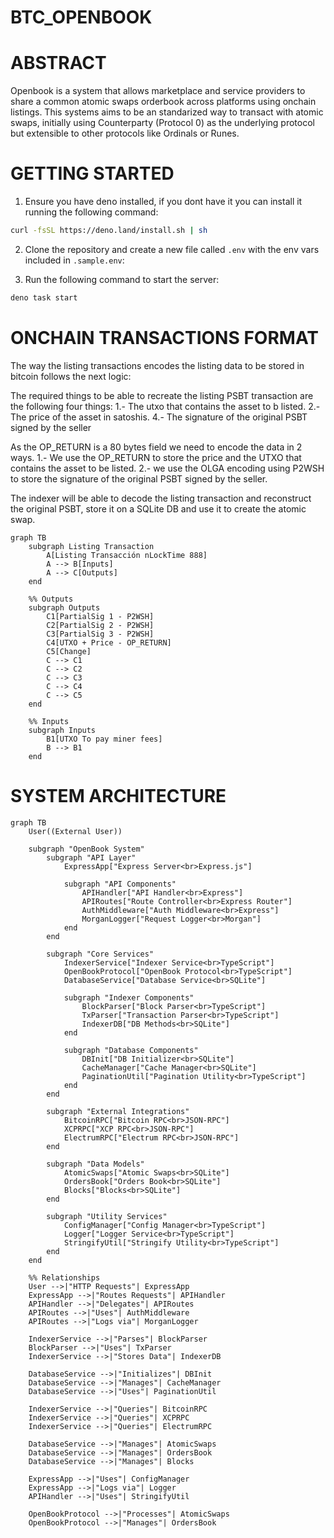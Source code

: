 # BTC_OPENBOOK

# ABSTRACT

Openbook is a system that allows marketplace and service providers to share a common atomic swaps orderbook across platforms using onchain listings.
This systems aims to be an standarized way to transact with atomic swaps, initially using Counterparty (Protocol 0) as the underlying protocol but extensible to other protocols like Ordinals or Runes.

# GETTING STARTED

1. Ensure you have deno installed, if you dont have it you can install it running the following command:

```bash
curl -fsSL https://deno.land/install.sh | sh
```

2. Clone the repository and create a new file called `.env` with the env vars included in `.sample.env`:

3. Run the following command to start the server:

```bash
deno task start
```

# ONCHAIN TRANSACTIONS FORMAT
The way the listing transactions encodes the listing data to be stored in bitcoin follows the next logic:

The required things to be able to recreate the listing PSBT transaction are the following four things:
1.- The utxo that contains the asset to b listed.
2.- The price of the asset in satoshis.
4.- The signature of the original PSBT signed by the seller

As the OP_RETURN is a 80 bytes field we need to encode the data in 2 ways.
1.- We use the OP_RETURN to store the price and the UTXO that contains the asset to be listed.
2.- we use the OLGA encoding using P2WSH to store the signature of the original PSBT signed by the seller.

The indexer will be able to decode the listing transaction and reconstruct the original PSBT, store it on a SQLite DB and use it to create the atomic swap.

```mermaid
graph TB
    subgraph Listing Transaction
        A[Listing Transacción nLockTime 888]
        A --> B[Inputs]
        A --> C[Outputs]
    end

    %% Outputs
    subgraph Outputs
        C1[PartialSig 1 - P2WSH]
        C2[PartialSig 2 - P2WSH]
        C3[PartialSig 3 - P2WSH]
        C4[UTXO + Price - OP_RETURN]
        C5[Change]
        C --> C1
        C --> C2
        C --> C3
        C --> C4
        C --> C5
    end

    %% Inputs
    subgraph Inputs
        B1[UTXO To pay miner fees]
        B --> B1
    end
```

# SYSTEM ARCHITECTURE

```mermaid
graph TB
    User((External User))

    subgraph "OpenBook System"
        subgraph "API Layer"
            ExpressApp["Express Server<br>Express.js"]
            
            subgraph "API Components"
                APIHandler["API Handler<br>Express"]
                APIRoutes["Route Controller<br>Express Router"]
                AuthMiddleware["Auth Middleware<br>Express"]
                MorganLogger["Request Logger<br>Morgan"]
            end
        end

        subgraph "Core Services"
            IndexerService["Indexer Service<br>TypeScript"]
            OpenBookProtocol["OpenBook Protocol<br>TypeScript"]
            DatabaseService["Database Service<br>SQLite"]

            subgraph "Indexer Components"
                BlockParser["Block Parser<br>TypeScript"]
                TxParser["Transaction Parser<br>TypeScript"]
                IndexerDB["DB Methods<br>SQLite"]
            end

            subgraph "Database Components"
                DBInit["DB Initializer<br>SQLite"]
                CacheManager["Cache Manager<br>SQLite"]
                PaginationUtil["Pagination Utility<br>TypeScript"]
            end
        end

        subgraph "External Integrations"
            BitcoinRPC["Bitcoin RPC<br>JSON-RPC"]
            XCPRPC["XCP RPC<br>JSON-RPC"]
            ElectrumRPC["Electrum RPC<br>JSON-RPC"]
        end

        subgraph "Data Models"
            AtomicSwaps["Atomic Swaps<br>SQLite"]
            OrdersBook["Orders Book<br>SQLite"]
            Blocks["Blocks<br>SQLite"]
        end

        subgraph "Utility Services"
            ConfigManager["Config Manager<br>TypeScript"]
            Logger["Logger Service<br>TypeScript"]
            StringifyUtil["Stringify Utility<br>TypeScript"]
        end
    end

    %% Relationships
    User -->|"HTTP Requests"| ExpressApp
    ExpressApp -->|"Routes Requests"| APIHandler
    APIHandler -->|"Delegates"| APIRoutes
    APIRoutes -->|"Uses"| AuthMiddleware
    APIRoutes -->|"Logs via"| MorganLogger

    IndexerService -->|"Parses"| BlockParser
    BlockParser -->|"Uses"| TxParser
    IndexerService -->|"Stores Data"| IndexerDB
    
    DatabaseService -->|"Initializes"| DBInit
    DatabaseService -->|"Manages"| CacheManager
    DatabaseService -->|"Uses"| PaginationUtil

    IndexerService -->|"Queries"| BitcoinRPC
    IndexerService -->|"Queries"| XCPRPC
    IndexerService -->|"Queries"| ElectrumRPC

    DatabaseService -->|"Manages"| AtomicSwaps
    DatabaseService -->|"Manages"| OrdersBook
    DatabaseService -->|"Manages"| Blocks

    ExpressApp -->|"Uses"| ConfigManager
    ExpressApp -->|"Logs via"| Logger
    APIHandler -->|"Uses"| StringifyUtil

    OpenBookProtocol -->|"Processes"| AtomicSwaps
    OpenBookProtocol -->|"Manages"| OrdersBook
```

